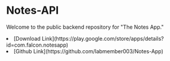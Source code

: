 # Notes-API

Welcome to the public backend repository for "The Notes App."
<li>[Download Link](https://play.google.com/store/apps/details?id=com.falcon.notesapp) </li>
<li>[Github Link](https://github.com/labmember003/Notes-App) </li>
